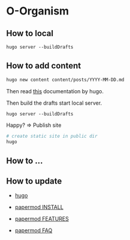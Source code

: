 # O-Organism

## How to local

```txt
hugo server --buildDrafts
```

## How to add content

```txt
hugo new content content/posts/YYYY-MM-DD.md
```

Then read [this](https://gohugo.io/getting-started/quick-start/) documentation by hugo.

Then build the drafts start local server.

```txt
hugo server --buildDrafts
```

Happy? => Publish site

```sh
# create static site in public dir
hugo
```

## How to ...

## How to update

- [hugo](https://gohugo.io/getting-started/quick-start/)

- [papermod INSTALL](https://adityatelange.github.io/hugo-PaperMod/posts/papermod/papermod-installation/)

- [papermod FEATURES](https://adityatelange.github.io/hugo-PaperMod/posts/papermod/papermod-features/)

- [papermod FAQ](https://adityatelange.github.io/hugo-PaperMod/posts/papermod/papermod-faq/)
